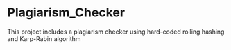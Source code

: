 # Plagiarism_Checker
This project includes a plagiarism checker using hard-coded rolling hashing and Karp-Rabin algorithm
